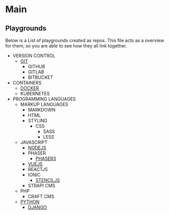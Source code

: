 # Main

## Playgrounds

Below is a List of playgrounds created as repos. This file acts as a overview for them; so you are able to see how they all link together.

- VERSION CONTROL
    - [GIT](https://github.com/mejasonatkinson/playground-git)
        - GITHUB
        - GITLAB
        - BITBUCKET
- CONTAINERS
    - [DOCKER](https://github.com/mejasonatkinson/playground-docker)
    - KUBERNETES
- PROGRAMMING LANGUAGES
    - MARKUP LANGUAGES
        - MARKDOWN
        - HTML
        - STYLING
            - CSS
                - SASS
                - LESS
    - JAVASCRIPT
        - [NODEJS](https://github.com/mejasonatkinson/playground-nodejs)
        - PHASER
            - [PHASER3](https://github.com/mejasonatkinson/playground-phaser-3)
        - [VUEJS](https://github.com/mejasonatkinson/playground-vuejs)
        - REACTJS <!-- (https://github.com/mejasonatkinson/playground-reactjs) -->
        - IONIC
            - [STENCILJS](https://github.com/mejasonatkinson/playground-stenciljs)
        - STRAPI CMS <!-- (https://github.com/mejasonatkinson/playground-strapiCMS) -->
    - PHP <!-- (https://github.com/mejasonatkinson/playground-php) -->
        - CRAFT CMS <!-- (https://github.com/mejasonatkinson/playground-craftCMS) -->   
    - [PYTHON](https://github.com/mejasonatkinson/playground-python)
        - [DJANGO](https://github.com/mejasonatkinson/playground-django)




 




<!--
- [DATA](https://github.com/mejasonatkinson/playground-data)
Topics:
*Delete, if not being used?*
- [JAVASCRIPT](https://github.com/mejasonatkinson/topics-javascript)
- [PHP](https://github.com/mejasonatkinson/topics-php)
- [PYTHON](https://github.com/mejasonatkinson/topics-python)
- [TOPICS](https://github.com/mejasonatkinson/topics)
-->

<!--
Projects:
*Delete, if not being used?*
- [TOPIC TOOL](https://github.com/mejasonatkinson/topic-tool)
- [PROJECT TOOL](https://github.com/mejasonatkinson/project-tool)
- [GUITAR TOOL](https://github.com/mejasonatkinson/guitar-tool)
- [PRESENTATION TOOL](https://github.com/mejasonatkinson/presentation-tool)
-->
